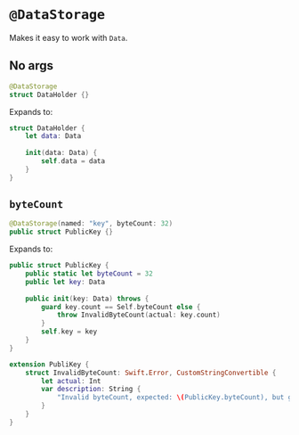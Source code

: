 # `@DataStorage`

Makes it easy to work with `Data`.

## No args
```swift
@DataStorage
struct DataHolder {}
```

Expands to:
```swift
struct DataHolder {
	let data: Data
	
	init(data: Data) {
		self.data = data
	}
}
```

## `byteCount`

```swift
@DataStorage(named: "key", byteCount: 32)
public struct PublicKey {}
```

Expands to:

```swift
public struct PublicKey {
	public static let byteCount = 32
	public let key: Data
	
	public init(key: Data) throws {
		guard key.count == Self.byteCount else {
			throw InvalidByteCount(actual: key.count)
		}
		self.key = key
	}
}

extension PubliKey {
	struct InvalidByteCount: Swift.Error, CustomStringConvertible {
		let actual: Int
		var description: String {
			"Invalid byteCount, expected: \(PublicKey.byteCount), but got: \(actual)"
		}
	}
}
```

